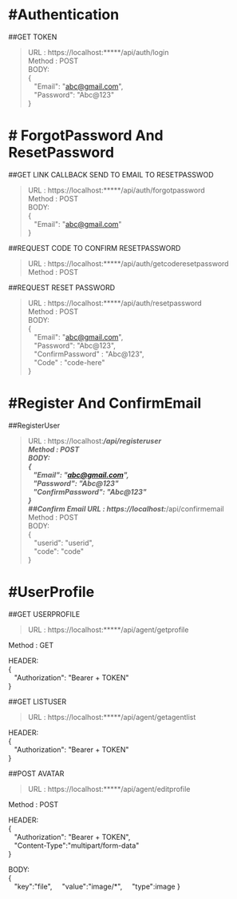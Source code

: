 
# #Authentication
##GET TOKEN
>URL : https://localhost:*****/api/auth/login </br>
Method : POST </br>
BODY: </br>
{ </br>
&nbsp;&nbsp; "Email": "abc@gmail.com", </br>
&nbsp;&nbsp; "Password": "Abc@123" </br>
} </br>

# # ForgotPassword And ResetPassword 
##GET LINK CALLBACK SEND TO EMAIL TO RESETPASSWOD 
>URL : https://localhost:*****/api/auth/forgotpassword </br>
Method : POST <br/>
BODY: </br>
{ </br>
&nbsp;&nbsp; "Email": "abc@gmail.com" </br>
} </br>

##REQUEST CODE TO CONFIRM RESETPASSWORD </br>
>URL : https://localhost:*****/api/auth/getcoderesetpassword </br>
Method : POST </br>

##REQUEST RESET PASSWORD <br/>
>URL : https://localhost:*****/api/auth/resetpassword </br>
Method : POST </br>
BODY: </br>
{ </br>
&nbsp;&nbsp; "Email": "abc@gmail.com", </br>
&nbsp;&nbsp; "Password": "Abc@123", </br>
&nbsp;&nbsp; "ConfirmPassword" : "Abc@123", </br>
&nbsp;&nbsp; "Code" : "code-here" </br>
} </br>

# #Register And ConfirmEmail
##RegisterUser
>URL : https://localhost:*****/api/registeruser </br>
Method : POST </br>
BODY: </br>
{ </br>
&nbsp;&nbsp; "Email": "abc@gmail.com", </br>
&nbsp;&nbsp; "Password": "Abc@123" </br>
&nbsp;&nbsp; "ConfirmPassword": "Abc@123" </br>
} </br>
##Confirm Email
>URL : https://localhost:*****/api/confirmemail</br>
Method : POST </br>
BODY: </br>
{ </br>
&nbsp;&nbsp; "userid": "userid", </br>
&nbsp;&nbsp; "code": "code" </br>
} </br>

# #UserProfile

##GET USERPROFILE

>URL : https://localhost:*****/api/agent/getprofile</br>

Method : GET </br>

HEADER: </br>
{ </br>
&nbsp;&nbsp; "Authorization": "Bearer + TOKEN" </br>
} </br>

##GET LISTUSER
>URL : https://localhost:*****/api/agent/getagentlist </br>

HEADER: </br>
{ </br>
&nbsp;&nbsp; "Authorization": "Bearer + TOKEN" </br>
} </br>

##POST AVATAR
>URL : https://localhost:*****/api/agent/editprofile </br>

Method : POST </br>

HEADER: </br>
{ </br>
&nbsp;&nbsp; "Authorization": "Bearer + TOKEN", </br>
&nbsp;&nbsp; "Content-Type":"multipart/form-data" </br>
} </br>

BODY: </br> 
{ </br>
&nbsp;&nbsp;&nbsp;"key":"file",
&nbsp;&nbsp;&nbsp;&nbsp;"value":"image/*",
&nbsp;&nbsp;&nbsp;&nbsp;"type":image
} </br>

